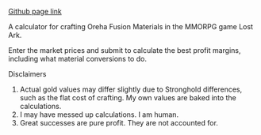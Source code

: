 <a href="https://youngha1994.github.io/loa-oreha/">Github page link</a>

A calculator for crafting Oreha Fusion Materials in the MMORPG game Lost Ark.

Enter the market prices and submit to calculate the best profit margins, including what
material conversions to do.

Disclaimers									
1. Actual gold values may differ slightly due to Stronghold differences, such as the flat cost of crafting. My own values are baked into the calculations.									
2. I may have messed up calculations. I am human.									
3. Great successes are pure profit. They are not accounted for.									
